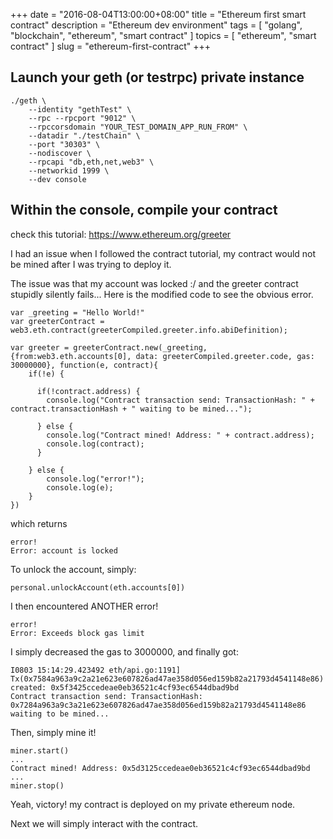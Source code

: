 +++
date = "2016-08-04T13:00:00+08:00"
title = "Ethereum first smart contract"
description = "Ethereum dev environment"
tags = [ "golang", "blockchain", "ethereum", "smart contract" ]
topics = [ "ethereum", "smart contract" ]
slug = "ethereum-first-contract"
+++

## Launch your geth (or testrpc) private instance

```
./geth \
    --identity "gethTest" \
    --rpc --rpcport "9012" \
    --rpccorsdomain "YOUR_TEST_DOMAIN_APP_RUN_FROM" \
    --datadir "./testChain" \
    --port "30303" \
    --nodiscover \
    --rpcapi "db,eth,net,web3" \
    --networkid 1999 \
    --dev console
```

## Within the console, compile your contract

check this tutorial: https://www.ethereum.org/greeter

I had an issue when I followed the contract tutorial, my contract would not be mined after I was trying to deploy it.

The issue was that my account was locked :/ and the greeter contract stupidly silently fails...
Here is the modified code to see the obvious error.

```
var _greeting = "Hello World!"
var greeterContract = web3.eth.contract(greeterCompiled.greeter.info.abiDefinition);

var greeter = greeterContract.new(_greeting,{from:web3.eth.accounts[0], data: greeterCompiled.greeter.code, gas: 30000000}, function(e, contract){
    if(!e) {

      if(!contract.address) {
        console.log("Contract transaction send: TransactionHash: " + contract.transactionHash + " waiting to be mined...");

      } else {
        console.log("Contract mined! Address: " + contract.address);
        console.log(contract);
      }

    } else {
        console.log("error!");
        console.log(e);
    }
})
```

which returns

```
error!
Error: account is locked
```

To unlock the account, simply:

```
personal.unlockAccount(eth.accounts[0])
```

I then encountered ANOTHER error!

```
error!
Error: Exceeds block gas limit
```

I simply decreased the gas to 3000000, and finally got:

```
I0803 15:14:29.423492 eth/api.go:1191] Tx(0x7584a963a9c2a21e623e607826ad47ae358d056ed159b82a21793d4541148e86) created: 0x5f3425ccedeae0eb36521c4cf93ec6544dbad9bd
Contract transaction send: TransactionHash: 0x7284a963a9c3a21e623e607826ad47ae358d056ed159b82a21793d4541148e86 waiting to be mined...
```

Then, simply mine it!

```
miner.start()
...
Contract mined! Address: 0x5d3125ccedeae0eb36521c4cf93ec6544dbad9bd
...
miner.stop()
```

Yeah, victory! my contract is deployed on my private ethereum node.

Next we will simply interact with the contract.